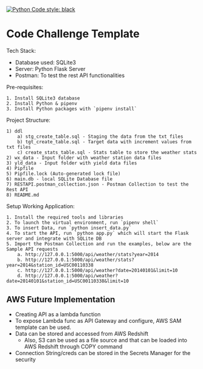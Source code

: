 [![Python Code style: black](https://img.shields.io/badge/code%20style-black-000000.svg)](https://github.com/psf/black)

# Code Challenge Template

Tech Stack:
 - Database used: SQLite3
 - Server: Python Flask Server
 - Postman: To test the rest API functionalities

Pre-requisites:

    1. Install SQLite3 database
    2. Install Python & pipenv
    3. Install Python packages with `pipenv install`


Project Structure:

    1) ddl
        a) stg_create_table.sql - Staging the data from the txt files
        b) tgt_create_table.sql - Target data with increment values from txt files
        c) create_stats_table.sql - Stats table to store the weather stats
    2) wx_data - Input folder with weather station data files
    3) yld_data - Input folder with yield data files
    4) Pipfile
    5) Pipfile.lock (Auto-generated lock file)
    6) main.db - local SQLite Database file
    7) RESTAPI.postman_collection.json - Postman Collection to test the Rest API 
    8) README.md


Setup Working Application:

    1. Install the required tools and libraries
    2. To launch the virtual environment, run `pipenv shell`
    3. To insert Data, run `python insert_data.py`
    4. To start the API, run `python app.py` which will start the Flask server and integrate with SQLite DB
    5. Import the Postman Collection and run the examples, below are the Sample API requests
        a. http://127.0.0.1:5000/api/weather/stats?year=2014
        b. http://127.0.0.1:5000/api/weather/stats?year=2014&station_id=USC00110338
        c. http://127.0.0.1:5000/api/weather?date=20140101&limit=10
        d. http://127.0.0.1:5000/api/weather?date=20140101&station_id=USC00110338&limit=10


## AWS Future Implementation

- Creating API as a lambda function
- To expose Lambda func as API Gateway and configure, AWS SAM template can be used.
- Data can be stored and accessed from AWS Redshift
    - Also, S3 can be used as a file source and that can be loaded into AWS Redshift through COPY command
- Connection String/creds can be stored in the Secrets Manager for the security
